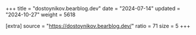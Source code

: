 +++
title = "dostoynikov.bearblog.dev"
date = "2024-07-14"
updated = "2024-10-27"
weight = 5618

[extra]
source = "https://dostoynikov.bearblog.dev/"
ratio = 71
size = 5
+++
